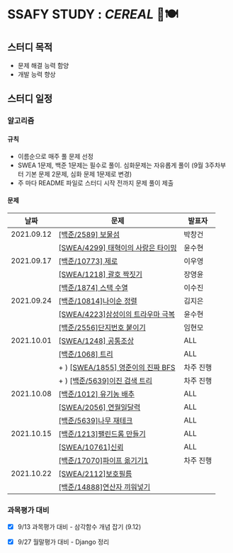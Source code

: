 # SSAFY STUDY : *CEREAL* 🥣🍽

## 스터디 목적

- 문제 해결 능력 함양
- 개발 능력 향상



## 스터디 일정

### 알고리즘
#### 규칙
- 이름순으로 매주 풀 문제 선정 
- SWEA 1문제, 백준 1문제는 필수로 풀이. 심화문제는 자유롭게 풀이 (9월 3주차부터 기본 문제 2문제, 심화 문제 1문제로 변경)
- 주 마다 README 파일로 스터디 시작 전까지 문제 풀이 제출
#### 문제

| 날짜       | 문제                                                       | 발표자 |
| ---------- | ---------------------------------------------------------- | ------ |
| 2021.09.12 | [[백준/2589] 보물섬](https://www.acmicpc.net/problem/2589) | 박창건 |
|            | [[SWEA/4299] 태혁이의 사랑은 타이밍](https://swexpertacademy.com/main/code/problem/problemDetail.do?contestProbId=AWLv6mx6htoDFAVV)                         | 윤수현 |
| 2021.09.17 | [[백준/10773] 제로](https://www.acmicpc.net/problem/10773)                                          |    이우영    |
|            | [[SWEA/1218] 괄호 짝짓기](https://swexpertacademy.com/main/code/problem/problemDetail.do?contestProbId=AV14eWb6AAkCFAYD&categoryId=AV14eWb6AAkCFAYD&categoryType=CODE&problemTitle=%EA%B4%84%ED%98%B8&orderBy=FIRST_REG_DATETIME&selectCodeLang=ALL&select-1=&pageSize=10&pageIndex=1)                                      |    장영윤    |
|            | [[백준/1874] 스택 수열](https://www.acmicpc.net/problem/1874)                                      |    이수진    |
| 2021.09.24 | [[백준/10814]나이순 정렬](https://www.acmicpc.net/problem/10814) | 김지은 |
|  | [[SWEA/4223]삼성이의 트라우마 극복](https://swexpertacademy.com/main/code/userProblem/userProblemDetail.do?contestProbId=AWKpmwua-VoDFAUV) | 윤수현 |
|  | [[백준/2556]단지번호 붙이기](https://www.acmicpc.net/problem/2667) | 임현모 |
| 2021.10.01 | [[SWEA/1248] 공통조상](https://swexpertacademy.com/main/code/problem/problemDetail.do?problemLevel=5&contestProbId=AV15PTkqAPYCFAYD&categoryId=AV15PTkqAPYCFAYD&categoryType=CODE&problemTitle=&orderBy=SUBMIT_COUNT&selectCodeLang=PYTHON&select-1=5&pageSize=10&pageIndex=1) | ALL |
| | [[백준/1068] 트리](https://www.acmicpc.net/problem/1068) | ALL |
| | + ) [[SWEA/1855] 영준이의 진짜 BFS](https://swexpertacademy.com/main/code/problem/problemDetail.do?contestProbId=AV5LnipaDvwDFAXc) | 차주 진행 |
| | + ) [[백준/5639]이진 검색 트리](https://www.acmicpc.net/problem/5639) | 차주 진행 |
| 2021.10.08 | [[백준/1012] 유기농 배추](https://www.acmicpc.net/problem/1012) | ALL |
| | [[SWEA/2056] 연월일달력](https://swexpertacademy.com/main/code/problem/problemDetail.do?contestProbId=AV5QLkdKAz4DFAUq&categoryId=AV5QLkdKAz4DFAUq&categoryType=CODE&problemTitle=&orderBy=INQUERY_COUNT&selectCodeLang=ALL&select-1=&pageSize=10&pageIndex=5) | ALL |
| | [[백준/5639]나무 재테크](https://www.acmicpc.net/problem/16235) | ALL |
| 2021.10.15 | [[백준/1213]팰린드롬 만들기](https://www.acmicpc.net/problem/1213) | ALL |
| | [[SWEA/10761]신뢰](https://swexpertacademy.com/main/code/problem/problemDetail.do?contestProbId=AXSVc1TqEAYDFAQT) | ALL |
| | [[백준/17070]파이프 옮기기1](https://www.acmicpc.net/problem/17070) | 차주 진행 |
| 2021.10.22 | [[SWEA/2112]보호필름](https://swexpertacademy.com/main/code/problem/problemDetail.do?contestProbId=AV5V1SYKAaUDFAWu) | |
| | [[백준/14888]연산자 끼워넣기](https://www.acmicpc.net/problem/14888) | |



### 과목평가 대비

- [x] 9/13 과목평가 대비 - 삼각함수 개념 잡기 (9.12)
- [x] 9/27 월말평가 대비 - Django 정리

